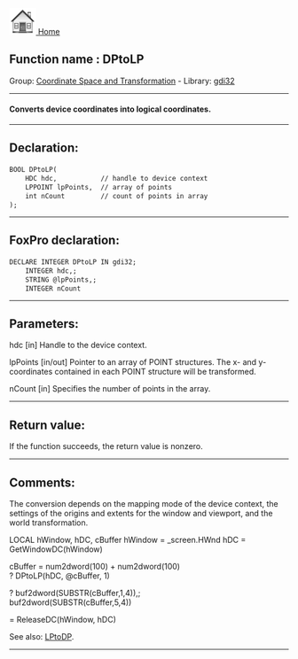 [<img src="../../images/home.png"> Home ](https://github.com/VFPX/Win32API)  

## Function name : DPtoLP
Group: [Coordinate Space and Transformation](../../functions_group.md#Coordinate_Space_and_Transformation)  -  Library: [gdi32](../../Libraries.md#gdi32)  
***  


#### Converts device coordinates into logical coordinates.
***  


## Declaration:
```foxpro  
BOOL DPtoLP(
	HDC hdc,           // handle to device context
	LPPOINT lpPoints,  // array of points
	int nCount         // count of points in array
);  
```  
***  


## FoxPro declaration:
```foxpro  
DECLARE INTEGER DPtoLP IN gdi32;
	INTEGER hdc,;
	STRING @lpPoints,;
	INTEGER nCount  
```  
***  


## Parameters:
hdc 
[in] Handle to the device context. 

lpPoints 
[in/out] Pointer to an array of POINT structures. The x- and y-coordinates contained in each POINT structure will be transformed. 

nCount 
[in] Specifies the number of points in the array.   
***  


## Return value:
If the function succeeds, the return value is nonzero.  
***  


## Comments:
The conversion depends on the mapping mode of the device context, the settings of the origins and extents for the window and viewport, and the world transformation.   
  
<div class="precode">LOCAL hWindow, hDC, cBuffer  
hWindow = _screen.HWnd  
hDC = GetWindowDC(hWindow)  
  
cBuffer = num2dword(100) + num2dword(100)  
? DPtoLP(hDC, @cBuffer, 1)  
  
? buf2dword(SUBSTR(cBuffer,1,4)),;  
	buf2dword(SUBSTR(cBuffer,5,4))  
  
= ReleaseDC(hWindow, hDC)  
</div>  
  
See also: [LPtoDP](../gdi32/LPtoDP.md).  
  
***  

